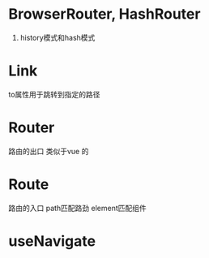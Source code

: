 # BrowserRouter, HashRouter
1. history模式和hash模式

# Link
 to属性用于跳转到指定的路径

# Router
路由的出口  类似于vue 的<router-view></router-view>


# Route
路由的入口  path匹配路劲 element匹配组件

# useNavigate
